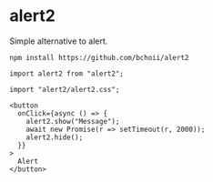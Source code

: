 # alert2

Simple alternative to alert.

    npm install https://github.com/bchoii/alert2

    import alert2 from "alert2";

    import "alert2/alert2.css";

    <button
      onClick={async () => {
        alert2.show("Message");
        await new Promise(r => setTimeout(r, 2000));
        alert2.hide();
      }}
    >
      Alert
    </button>
